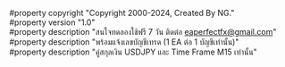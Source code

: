 #property copyright "Copyright 2000-2024, Created By NG."<br>
#property version   "1.0"<br>
#property description "สนใจทดลองใช้ฟรี 7 วัน ติดต่อ eaperfectfx@gmail.com"<br>
#property description "พร้อมแจ้งเลขบัญชีเทรด (1 EA ต่อ 1 บัญชีเท่านั้น)"<br>
#property description "คู่สกุลเงิน USDJPY และ Time Frame M15 เท่านั้น"<br>
